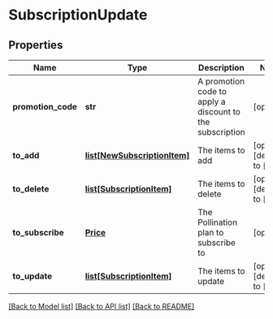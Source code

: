 # SubscriptionUpdate

## Properties
Name | Type | Description | Notes
------------ | ------------- | ------------- | -------------
**promotion_code** | **str** | A promotion code to apply a discount to the subscription | [optional] 
**to_add** | [**list[NewSubscriptionItem]**](NewSubscriptionItem.md) | The items to add | [optional] [default to []]
**to_delete** | [**list[SubscriptionItem]**](SubscriptionItem.md) | The items to delete | [optional] [default to []]
**to_subscribe** | [**Price**](Price.md) | The Pollination plan to subscribe to | [optional] 
**to_update** | [**list[SubscriptionItem]**](SubscriptionItem.md) | The items to update | [optional] [default to []]

[[Back to Model list]](../README.md#documentation-for-models) [[Back to API list]](../README.md#documentation-for-api-endpoints) [[Back to README]](../README.md)


